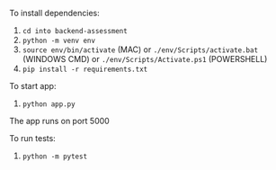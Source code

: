 To install dependencies:
1. ```cd into backend-assessment```
2. ```python -m venv env```
3. ```source env/bin/activate``` (MAC) or ```./env/Scripts/activate.bat``` (WINDOWS CMD) or ```./env/Scripts/Activate.ps1``` (POWERSHELL)
4. ```pip install -r requirements.txt```

To start app:
1. ```python app.py```

The app runs on port 5000

To run tests:
1. ```python -m pytest```